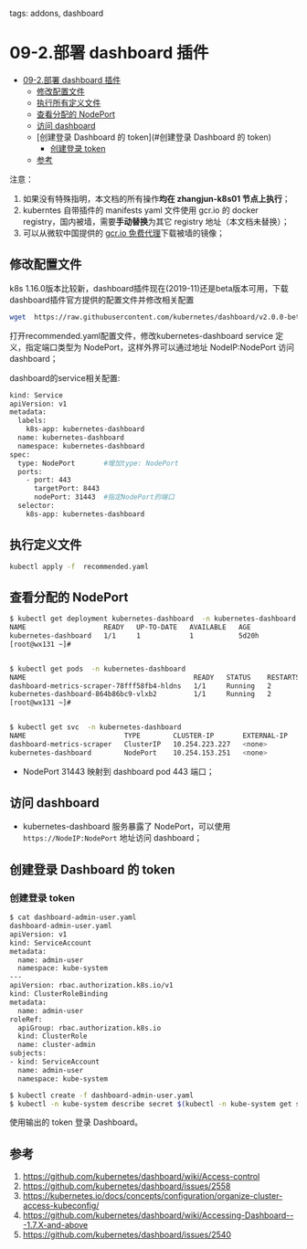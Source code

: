 tags: addons, dashboard

# 09-2.部署 dashboard 插件

<!-- TOC -->

- [09-2.部署 dashboard 插件](#09-2部署-dashboard-插件)
    - [修改配置文件](#修改配置文件)
    - [执行所有定义文件](#执行所有定义文件)
    - [查看分配的 NodePort](#查看分配的-nodeport)
    - [访问 dashboard](#访问-dashboard)
    - [创建登录 Dashboard 的 token](#创建登录 Dashboard 的 token)
        - [创建登录 token](#创建登录-token)
    - [参考](#参考)

<!-- /TOC -->

注意：
1. 如果没有特殊指明，本文档的所有操作**均在 zhangjun-k8s01 节点上执行**；
2. kuberntes 自带插件的 manifests yaml 文件使用 gcr.io 的 docker registry，国内被墙，需要**手动替换**为其它 registry 地址（本文档未替换）；
3. 可以从微软中国提供的 [gcr.io 免费代理](http://mirror.azure.cn/help/gcr-proxy-cache.html)下载被墙的镜像；

## 修改配置文件

k8s 1.16.0版本比较新，dashboard插件现在(2019-11)还是beta版本可用，下载dashboard插件官方提供的配置文件并修改相关配置

``` bash
wget  https://raw.githubusercontent.com/kubernetes/dashboard/v2.0.0-beta5/aio/deploy/recommended.yaml
```

打开recommended.yaml配置文件，修改kubernetes-dashboard service 定义，指定端口类型为 NodePort，这样外界可以通过地址 NodeIP:NodePort 访问 dashboard；

dashboard的service相关配置:
``` bash
kind: Service
apiVersion: v1
metadata:
  labels:
    k8s-app: kubernetes-dashboard
  name: kubernetes-dashboard
  namespace: kubernetes-dashboard
spec:
  type: NodePort       #增加type: NodePort
  ports:
    - port: 443
      targetPort: 8443
      nodePort: 31443  #指定NodePort的端口
  selector:
    k8s-app: kubernetes-dashboard
```

## 执行定义文件

``` bash
kubectl apply -f  recommended.yaml
```

## 查看分配的 NodePort

``` bash
$ kubectl get deployment kubernetes-dashboard  -n kubernetes-dashboard
NAME                   READY   UP-TO-DATE   AVAILABLE   AGE
kubernetes-dashboard   1/1     1            1           5d20h
[root@wx131 ~]#


$ kubectl get pods  -n kubernetes-dashboard
NAME                                         READY   STATUS    RESTARTS   AGE
dashboard-metrics-scraper-78fff58fb4-hldns   1/1     Running   2          5d20h
kubernetes-dashboard-864b86bc9-vlxb2         1/1     Running   2          5d20h
[root@wx131 ~]#


$ kubectl get svc  -n kubernetes-dashboard
NAME                        TYPE        CLUSTER-IP       EXTERNAL-IP   PORT(S)         AGE
dashboard-metrics-scraper   ClusterIP   10.254.223.227   <none>        8000/TCP        5d20h
kubernetes-dashboard        NodePort    10.254.153.251   <none>        443:31443/TCP   5d20h
```
+ NodePort 31443 映射到 dashboard pod 443 端口；

## 访问 dashboard

+ kubernetes-dashboard 服务暴露了 NodePort，可以使用 `https://NodeIP:NodePort` 地址访问 dashboard；

## 创建登录 Dashboard 的 token

### 创建登录 token

``` bash
$ cat dashboard-admin-user.yaml
dashboard-admin-user.yaml
apiVersion: v1
kind: ServiceAccount
metadata:
  name: admin-user
  namespace: kube-system
---
apiVersion: rbac.authorization.k8s.io/v1
kind: ClusterRoleBinding
metadata:
  name: admin-user
roleRef:
  apiGroup: rbac.authorization.k8s.io
  kind: ClusterRole
  name: cluster-admin
subjects:
- kind: ServiceAccount
  name: admin-user
  namespace: kube-system

$ kubectl create -f dashboard-admin-user.yaml
$ kubectl -n kube-system describe secret $(kubectl -n kube-system get secret | grep admin-user | awk '{print $1}')
```

使用输出的 token 登录 Dashboard。

## 参考

1. https://github.com/kubernetes/dashboard/wiki/Access-control
2. https://github.com/kubernetes/dashboard/issues/2558
3. https://kubernetes.io/docs/concepts/configuration/organize-cluster-access-kubeconfig/
4. https://github.com/kubernetes/dashboard/wiki/Accessing-Dashboard---1.7.X-and-above
5. https://github.com/kubernetes/dashboard/issues/2540
